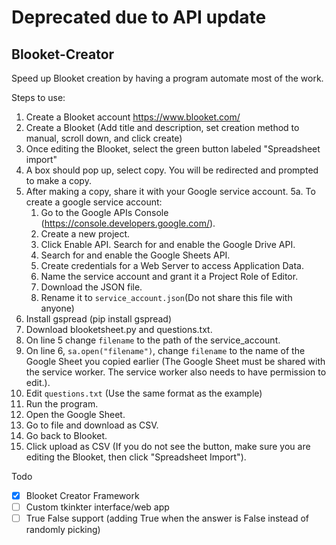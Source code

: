 # Deprecated due to API update


## Blooket-Creator
Speed up Blooket creation by having a program automate most of the work.

Steps to use:
1. Create a Blooket account https://www.blooket.com/
2. Create a Blooket (Add title and description, set creation method to manual, scroll down, and click create)
3. Once editing the Blooket, select the green button labeled "Spreadsheet import"
4. A box should pop up, select copy. You will be redirected and prompted to make a copy.
5. After making a copy, share it with your Google service account.
  5a. To create a google service account:
    1. Go to the Google APIs Console (https://console.developers.google.com/).
    2. Create a new project.
    3. Click Enable API. Search for and enable the Google Drive API.
    4. Search for and enable the Google Sheets API.
    5. Create credentials for a Web Server to access Application Data.
    6. Name the service account and grant it a Project Role of Editor.
    7. Download the JSON file.
    8. Rename it to `service_account.json`(Do not share this file with anyone)
6. Install gspread (pip install gspread)
7. Download blooketsheet.py and questions.txt.
8. On line 5 change `filename` to the path of the service_account.
9. On line 6, `sa.open("filename")`, change `filename` to the name of the Google Sheet you copied earlier (The Google Sheet must be shared with the service worker. The service worker also needs to have permission to edit.).
10. Edit `questions.txt` (Use the same format as the example)
11. Run the program.
12. Open the Google Sheet.
13. Go to file and download as CSV.
14. Go back to Blooket.
15. Click upload as CSV (If you do not see the button, make sure you are editing the Blooket, then click "Spreadsheet Import").


Todo
- [x] Blooket Creator Framework
- [ ] Custom tkinkter interface/web app
- [ ] True False support (adding True when the answer is False instead of randomly picking)
